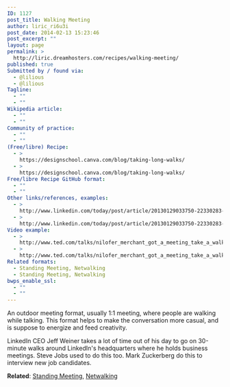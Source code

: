 ```yaml
---
ID: 1127
post_title: Walking Meeting
author: liric_ri6u3i
post_date: 2014-02-13 15:23:46
post_excerpt: ""
layout: page
permalink: >
  http://liric.dreamhosters.com/recipes/walking-meeting/
published: true
Submitted by / found via:
  - @lilious
  - @lilious
Tagline:
  - ""
  - ""
Wikipedia article:
  - ""
  - ""
Community of practice:
  - ""
  - ""
(Free/libre) Recipe:
  - >
    https://designschool.canva.com/blog/taking-long-walks/
  - >
    https://designschool.canva.com/blog/taking-long-walks/
Free/libre Recipe GitHub format:
  - ""
  - ""
Other links/references, examples:
  - >
    http://www.linkedin.com/today/post/article/20130129033750-22330283-where-i-work-i-ll-take-walking-1-1s-over-office-meetings-any-day
  - >
    http://www.linkedin.com/today/post/article/20130129033750-22330283-where-i-work-i-ll-take-walking-1-1s-over-office-meetings-any-day
Video example:
  - >
    http://www.ted.com/talks/nilofer_merchant_got_a_meeting_take_a_walk
  - >
    http://www.ted.com/talks/nilofer_merchant_got_a_meeting_take_a_walk
Related formats:
  - Standing Meeting, Netwalking
  - Standing Meeting, Netwalking
bwps_enable_ssl:
  - ""
  - ""
---
```

An outdoor meeting format, usually 1:1 meeting, where people are walking while talking. This format helps to make the conversation more casual, and is suppose to energize and feed creativity.

LinkedIn CEO Jeff Weiner takes a lot of time out of his day to go on 30-minute walks around LinkedIn's headquarters where he holds business meetings. Steve Jobs used to do this too. Mark Zuckerberg do this to interview new job candidates.

<strong>Related</strong>: <a title="Stand Up Meeting" href="http://www.co-creative-recipes.cc/recipes/stand-up-meeting/">Standing Meeting</a>, <a title="NetWalking" href="http://www.co-creative-recipes.cc/recipes/netwalking/">Netwalking</a>